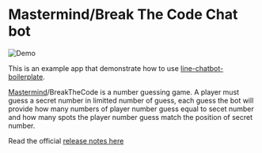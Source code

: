 # Mastermind/Break The Code Chat bot

![Demo](https://media.giphy.com/media/26u45VMCueClTdBPG/giphy.gif)

This is an example app that demonstrate how to use [line-chatbot-boilerplate](https://github.com/fawwaz/line-chatbot-boilerplate). 

[Mastermind](https://boardgamegeek.com/boardgame/2392/mastermind)/BreakTheCode is a number guessing game. A player must guess a secret number in limitted number of guess, each guess the bot will provide how many numbers of player number guess equal to secet number and how many spots the player number guess match the position of secret number.

Read the official [release notes here](https://fawwazmuhammad.tumblr.com/post/166430186987/membuat-chat-bot-line-messengger)